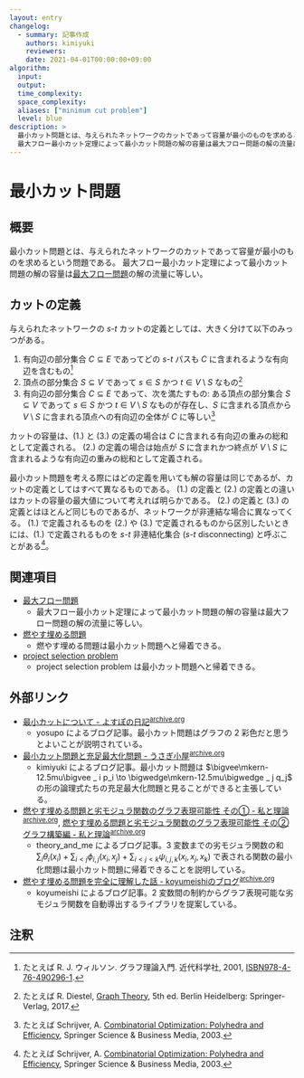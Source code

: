 ```yaml
---
layout: entry
changelog:
  - summary: 記事作成
    authors: kimiyuki
    reviewers:
    date: 2021-04-01T00:00:00+09:00
algorithm:
  input:
  output:
  time_complexity:
  space_complexity:
  aliases: ["minimum cut problem"]
  level: blue
description: >
  最小カット問題とは、与えられたネットワークのカットであって容量が最小のものを求めるという問題。
  最大フロー最小カット定理によって最小カット問題の解の容量は最大フロー問題の解の流量に等しい。
---
```


# 最小カット問題

## 概要

最小カット問題とは、与えられたネットワークのカットであって容量が最小のものを求めるという問題である。
最大フロー最小カット定理によって最小カット問題の解の容量は[最大フロー問題](/maximum-flow-problem)の解の流量に等しい。


## カットの定義

与えられたネットワークの $s$-$t$ カットの定義としては、大きく分けて以下のみっつがある。

1.  有向辺の部分集合 $C \subseteq E$ であってどの $s$-$t$ パスも $C$ に含まれるような有向辺を含むもの[^cut-set-of-edges]
2.  頂点の部分集合 $S \subseteq V$ であって $s \in S$ かつ $t \in V \setminus S$ なもの[^cut-set-of-vertices]
3.  有向辺の部分集合 $C \subseteq E$ であって、次を満たすもの: ある頂点の部分集合 $S \subseteq V$ であって $s \in S$ かつ $t \in V \setminus S$ なものが存在し、$S$ に含まれる頂点から $V \setminus S$ に含まれる頂点への有向辺の全体が $C$ に等しい[^cut-set-of-vertices-as-edges]

カットの容量は、(1.) と (3.) の定義の場合は $C$ に含まれる有向辺の重みの総和として定義される。
(2.) の定義の場合は始点が $S$ に含まれかつ終点が $V \setminus S$ に含まれるような有向辺の重みの総和として定義される。

最小カット問題を考える際にはどの定義を用いても解の容量は同じであるが、カットの定義としてはすべて異なるものである。
(1.) の定義と (2.) の定義との違いはカットの容量の最大値について考えれば明らかである。
(2.) の定義と (3.) の定義とはほとんど同じものであるが、ネットワークが非連結な場合に異なってくる。
(1.) で定義されるものを (2.) や (3.) で定義されるものから区別したいときには、(1.) で定義されるものを $s$-$t$ 非連結化集合 ($s$-$t$ disconnecting) と呼ぶことがある[^s-t-disconnecting]。


## 関連項目

-   [最大フロー問題](/maximum-flow-problem)
    -   最大フロー最小カット定理によって最小カット問題の解の容量は最大フロー問題の解の流量に等しい。
-   [燃やす埋める問題](/moyasu-umeru-mondai)
    -   燃やす埋める問題は最小カット問題へと帰着できる。
-   [project selection problem](/project-selection-problem)
    -   project selection problem は最小カット問題へと帰着できる。


## 外部リンク

-   [最小カットについて - よすぽの日記](https://yosupo.hatenablog.com/entry/2015/03/31/134336)<sup>[archive.org](https://web.archive.org/web/20210401023012/https://yosupo.hatenablog.com/entry/2015/03/31/134336)</sup>
    -   <a class="handle">yosupo</a> によるブログ記事。最小カット問題はグラフの $2$ 彩色だと思うとよいことが説明されている。
-   [最小カット問題と充足最大化問題 - うさぎ小屋](https://kimiyuki.net/blog/2020/03/07/minimum-cut-and-maximum-satisfiability/)<sup>[archive.org](https://web.archive.org/web/20210401023109/https://kimiyuki.net/blog/2020/03/07/minimum-cut-and-maximum-satisfiability/)</sup>
    -   <a class="handle">kimiyuki</a> によるブログ記事。最小カット問題は $\bigvee\mkern-12.5mu\bigvee _ i p_i \to \bigwedge\mkern-12.5mu\bigwedge _ j q_j$ の形の論理式たちの充足最大化問題と見ることができると主張している。
-   [燃やす埋める問題と劣モジュラ関数のグラフ表現可能性 その① - 私と理論](https://theory-and-me.hatenablog.com/entry/2020/03/13/180935)<sup>[archive.org](https://web.archive.org/web/20210401023205/https://theory-and-me.hatenablog.com/entry/2020/03/13/180935)</sup>, [燃やす埋める問題と劣モジュラ関数のグラフ表現可能性 その② グラフ構築編 - 私と理論](https://theory-and-me.hatenablog.com/entry/2020/03/17/180157)<sup>[archive.org](https://web.archive.org/web/20210401023147/https://theory-and-me.hatenablog.com/entry/2020/03/17/180157)</sup>
    -   <a class="handle">theory_and_me</a> によるブログ記事。$3$ 変数までの劣モジュラ関数の和 $\sum_i \theta_i(x_i) + \sum _ {i \lt j} \phi _ {i, j} (x_i, x_j) + \sum _ {i \lt j \lt k} \psi _ {i, j, k} (x_i, x_j, x_k)$ で表される関数の最小化問題は最小カット問題に帰着できることを説明している。
-   [燃やす埋める問題を完全に理解した話 - koyumeishiのブログ](https://koyumeishi.hatenablog.com/entry/2021/01/14/052223)<sup>[archive.org](https://web.archive.org/web/20210401023419/https://koyumeishi.hatenablog.com/entry/2021/01/14/052223)</sup>
    -   <a class="handle">koyumeishi</a> によるブログ記事。$2$ 変数間の制約からグラフ表現可能な劣モジュラ関数を自動導出するライブラリを提案している。


## 注釈

[^moyasu-umeru-local-name]: 競技プログラミングのコミュニティ外では通用しない名前であることに注意したい。
[^cut-set-of-edges]: たとえば R. J. ウィルソン. グラフ理論入門. 近代科学社, 2001, [ISBN978-4-76-490296-1](https://iss.ndl.go.jp/api/openurl?isbn=9784764902961).
[^cut-set-of-vertices]: たとえば R. Diestel, [Graph Theory](https://www.springer.com/jp/book/9783662536216), 5th ed. Berlin Heidelberg: Springer-Verlag, 2017.
[^cut-set-of-vertices-as-edges]: たとえば Schrijver, A. [Combinatorial Optimization: Polyhedra and Efficiency](https://www.springer.com/jp/book/9783540443896), Springer Science &amp; Business Media, 2003.
[^s-t-disconnecting]: たとえば Schrijver, A. [Combinatorial Optimization: Polyhedra and Efficiency](https://www.springer.com/jp/book/9783540443896), Springer Science &amp; Business Media, 2003.

